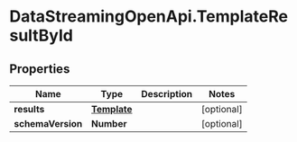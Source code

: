 # DataStreamingOpenApi.TemplateResultById

## Properties

Name | Type | Description | Notes
------------ | ------------- | ------------- | -------------
**results** | [**Template**](Template.md) |  | [optional] 
**schemaVersion** | **Number** |  | [optional] 



